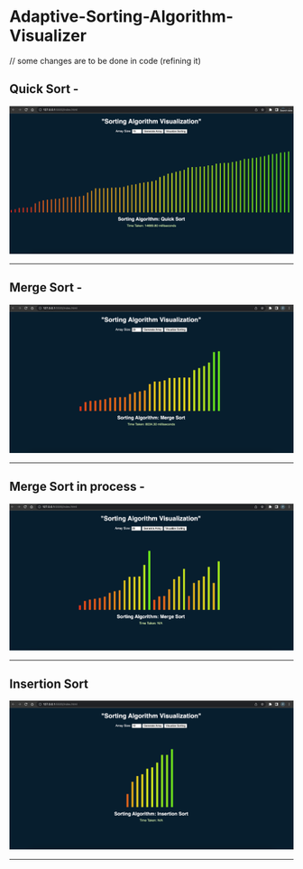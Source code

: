 # Adaptive-Sorting-Algorithm-Visualizer

// some changes are to be done in code (refining it)

## Quick Sort -
![Quick Sort](images/quick_sort.png)

------------------

## Merge Sort -
![Merge Sort](images/merge_sort.png)

------------------

## Merge Sort in process -
![Merge Sort in Process](images/merge_sort_in_process.png)

------------------

## Insertion Sort
![Insertion Sort](images/insertion_sort.png)

------------------
